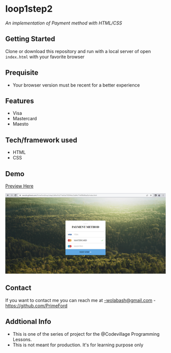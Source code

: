 # loop1step2
*An implementation of Payment method with HTML/CSS*

## Getting Started
Clone or download this repository and run with a local server of open `index.html` with your favorite browser

## Prequisite
- Your browser version must be recent for a better experience

## Features
- Visa
- Mastercard
- Maesto

## Tech/framework used
- HTML
- CSS

## Demo
[Preview Here](https://rawcdn.githack.com/PrimeFord/loop1step2/d0cd7a277a0c0a7505f4dc23a84c77e898d8da2b/index.html)

![screenshot](./media/snip.png)
## Contact
If you want to contact me you can reach me at
-wolabash@gmail.com
-https://github.com/PrimeFord

## Addtional Info
- This is one of the series of project for the @Codevillage Programming Lessons.
- This is not meant for production. It's for learning purpose only